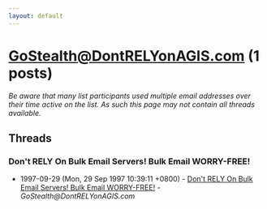 ```yaml
---
layout: default
---
```


# GoStealth@DontRELYonAGIS.com (1 posts)

_Be aware that many list participants used multiple email addresses over their time active on the list. As such this page may not contain all threads available._

## Threads

### Don't RELY On Bulk Email Servers! Bulk Email WORRY-FREE!
+ 1997-09-29 (Mon, 29 Sep 1997 10:39:11 +0800) - [Don't RELY On Bulk Email Servers! Bulk Email WORRY-FREE!](/archive/1997/09/06d048e5c846e1d00493e16373b53e5a9bcc654244e1b18eb006cba4324d2b10) - _GoStealth@DontRELYonAGIS.com_

